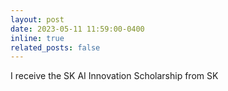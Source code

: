 ```yaml
---
layout: post
date: 2023-05-11 11:59:00-0400
inline: true
related_posts: false
---
```

I receive the SK AI Innovation Scholarship from SK
